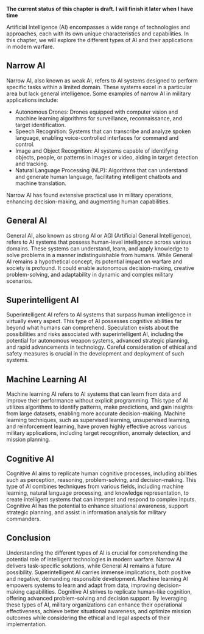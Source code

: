 **The current status of this chapter is draft. I will finish it later when I have time**

Artificial Intelligence (AI) encompasses a wide range of technologies and approaches, each with its own unique characteristics and capabilities. In this chapter, we will explore the different types of AI and their applications in modern warfare.

Narrow AI
---------

Narrow AI, also known as weak AI, refers to AI systems designed to perform specific tasks within a limited domain. These systems excel in a particular area but lack general intelligence. Some examples of narrow AI in military applications include:

* Autonomous Drones: Drones equipped with computer vision and machine learning algorithms for surveillance, reconnaissance, and target identification.
* Speech Recognition: Systems that can transcribe and analyze spoken language, enabling voice-controlled interfaces for command and control.
* Image and Object Recognition: AI systems capable of identifying objects, people, or patterns in images or video, aiding in target detection and tracking.
* Natural Language Processing (NLP): Algorithms that can understand and generate human language, facilitating intelligent chatbots and machine translation.

Narrow AI has found extensive practical use in military operations, enhancing decision-making, and augmenting human capabilities.

General AI
----------

General AI, also known as strong AI or AGI (Artificial General Intelligence), refers to AI systems that possess human-level intelligence across various domains. These systems can understand, learn, and apply knowledge to solve problems in a manner indistinguishable from humans. While General AI remains a hypothetical concept, its potential impact on warfare and society is profound. It could enable autonomous decision-making, creative problem-solving, and adaptability in dynamic and complex military scenarios.

Superintelligent AI
-------------------

Superintelligent AI refers to AI systems that surpass human intelligence in virtually every aspect. This type of AI possesses cognitive abilities far beyond what humans can comprehend. Speculation exists about the possibilities and risks associated with superintelligent AI, including the potential for autonomous weapon systems, advanced strategic planning, and rapid advancements in technology. Careful consideration of ethical and safety measures is crucial in the development and deployment of such systems.

Machine Learning AI
-------------------

Machine learning AI refers to AI systems that can learn from data and improve their performance without explicit programming. This type of AI utilizes algorithms to identify patterns, make predictions, and gain insights from large datasets, enabling more accurate decision-making. Machine learning techniques, such as supervised learning, unsupervised learning, and reinforcement learning, have proven highly effective across various military applications, including target recognition, anomaly detection, and mission planning.

Cognitive AI
------------

Cognitive AI aims to replicate human cognitive processes, including abilities such as perception, reasoning, problem-solving, and decision-making. This type of AI combines techniques from various fields, including machine learning, natural language processing, and knowledge representation, to create intelligent systems that can interpret and respond to complex inputs. Cognitive AI has the potential to enhance situational awareness, support strategic planning, and assist in information analysis for military commanders.

Conclusion
----------

Understanding the different types of AI is crucial for comprehending the potential role of intelligent technologies in modern warfare. Narrow AI delivers task-specific solutions, while General AI remains a future possibility. Superintelligent AI carries immense implications, both positive and negative, demanding responsible development. Machine learning AI empowers systems to learn and adapt from data, improving decision-making capabilities. Cognitive AI strives to replicate human-like cognition, offering advanced problem-solving and decision support. By leveraging these types of AI, military organizations can enhance their operational effectiveness, achieve better situational awareness, and optimize mission outcomes while considering the ethical and legal aspects of their implementation.
